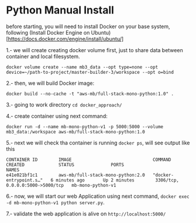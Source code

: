 # Python Manual Install
before starting, you will need to install Docker on your base system, following (Install Docker Engine on Ubuntu)[https://docs.docker.com/engine/install/ubuntu/] 

1.- we will create creating docker volume first, just to share data between container and local filesystem.
```
docker volume create --name mb3_data --opt type=none --opt device=~/path-to-project/master-builder-3/workspace --opt o=bind
```
2.- then, we will build Docker image:
```
docker build --no-cache -t "aws-mb/full-stack-mono-python:1.0" .
```
3.- going to work directory `cd docker_approach/`

4.- create container using next command:
```
docker run -d --name mb-mono-python-v1 -p 5000:5000 --volume mb3_data:/workspace aws-mb/full-stack-mono-python:1.0
```
5.- next we will check tha container is running `docker ps`, will see output like this
```
CONTAINER ID        IMAGE                               COMMAND                  CREATED             STATUS              PORTS                              NAMES
e41e021bf1c1        aws-mb/full-stack-mono-python:2.0   "docker-entrypoint.s…"   6 minutes ago       Up 2 minutes        3306/tcp, 0.0.0.0:5000->5000/tcp   mb-mono-python-v1
```
6.- now, we will start our web Application using next command, `docker exec -d mb-mono-python-v1 python server.py`.

7.- validate the web application is alive on `http://localhost:5000/`
 


